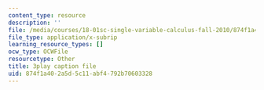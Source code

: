 ```yaml
---
content_type: resource
description: ''
file: /media/courses/18-01sc-single-variable-calculus-fall-2010/874f1a402a5d5c11abf4792b70603328_PNTnmH6jsRI.vtt
file_type: application/x-subrip
learning_resource_types: []
ocw_type: OCWFile
resourcetype: Other
title: 3play caption file
uid: 874f1a40-2a5d-5c11-abf4-792b70603328
---
```

